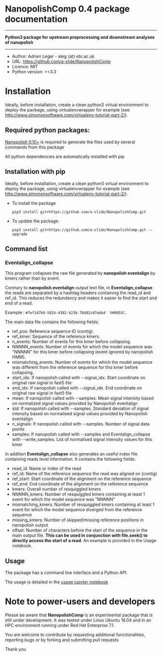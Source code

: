 # NanopolishComp 0.4 package documentation
---

**Python3 package for upstream preprocessing and downstream analyses of nanopolish**

---

* Author: Adrien Leger - aleg {at} ebi.ac.uk
* URL: https://github.com/a-slide/NanopolishComp
* Licence: MIT
* Python version: >=3.3

# Installation

Ideally, before installation, create a clean python3 virtual environment to deploy the package, using virtualenvwrapper for example (see http://www.simononsoftware.com/virtualenv-tutorial-part-2/).

## Required python packages:

[Nanopolish 0.10+](https://github.com/jts/nanopolish) is required to generate the files used by several commands from this package

All python dependencies are automatically installed with pip

## Installation with pip

Ideally, before installation, create a clean python3 virtual environment to deploy the package, using virtualenvwrapper for example (see http://www.simononsoftware.com/virtualenv-tutorial-part-2/).

* To install the package

    ```pip3 install git+https://github.com/a-slide/NanopolishComp.git```

* To update the package:

    ```pip3 install git+https://github.com/a-slide/NanopolishComp.git --upgrade```

## Command list

### Eventalign_collapse

This program collapses the raw file generated by **nanopolish eventalign** by kmers rather than by event.

Contrary to **nanopolish eventalign** output text file, in **Eventalign_collapse** the reads are separated by a hashtag headers containing the read_id and ref_id. This reduces the redundancy and makes it easier to find the start and end of a read.

Example : ```#7ef1d7b9-5824-4382-b23b-78d82c07ebbd	YHR055C.```

The main data file contains the following fields:

* ref_pos: Reference sequence ID (contig).
* ref_kmer: Sequence of the reference kmers.
* n_events: Number of events for this kmer before collapsing.
* NNNNN_events: Number of events for which the model sequence was "NNNNN" for this kmer before collapsing (event ignored by nanopolish HMM).
* mismatching_events: Number of events for which the model sequence was different from the reference sequence for this kmer before collapsing.
* start_idx: If nanopolish called with --signal_idx. Start coordinate on original raw signal in fast5 file
* end_idx: If nanopolish called with --signal_idx. End coordinate on original raw signal in fast5 file
* mean: If nanopolish called with --samples. Mean signal intensity based on normalized signal values provided by Nanopolish eventalign
* std: If nanopolish called with --samples. Standard deviation of signal intensity based on normalised signal values provided by Nanopolish eventalign
* n_signals: If nanopolish called with --samples. Number of signal data points
* samples: If nanopolish called with --samples and Eventalign_collapse with --write_samples. List of normalised signal intensity values for this kmer

In addition **Eventalign_collapse** also generates an useful index file containing reads level information. It contains the following fields:

* read_id: Name or index of the read
* ref_id: Name of the reference sequence the read was aligned on (contig)
* ref_start: Start coordinate of the alignment on the reference sequence
* ref_end: End coordinate of the alignment on the reference sequence
* kmers: Overall number of resquiggled kmers
* NNNNN_kmers: Number of resquiggled kmers containing at least 1 event for which the model sequence was "NNNNN"
* mismatching_kmers: Number of resquiggled kmers containing at least 1 event for which the model sequence diverged from the reference sequence
* missing_kmers: Number of skipped/missing reference positions in nanopolish output
* offset: Number of characters before the start of the sequence in the main output file. **This can be used in conjunction with file.seek() to directly access the start of a read**. An example is provided in the Usage notebook.

## Usage

The package has a command line interface and a Python API.

The usage is detailed in the [usage jupyter notebook](https://nbviewer.jupyter.org/github/a-slide/NanopolishComp/blob/master/tests/NanopolishComp_usage.ipynb?flush_cache=true)


# Note to power-users and developers

Please be aware that **NanopolishComp** is an experimental package that is still under development. It was tested under Linux Ubuntu 16.04 and in an HPC environment running under Red Hat Enterprise 7.1.

You are welcome to contribute by requesting additional functionalities, reporting bugs or by forking and submitting pull requests

Thank you
